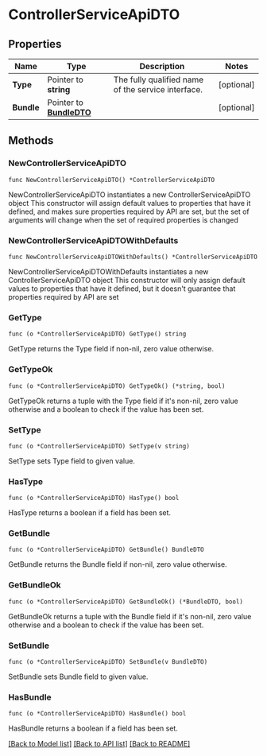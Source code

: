 # ControllerServiceApiDTO

## Properties

Name | Type | Description | Notes
------------ | ------------- | ------------- | -------------
**Type** | Pointer to **string** | The fully qualified name of the service interface. | [optional] 
**Bundle** | Pointer to [**BundleDTO**](BundleDTO.md) |  | [optional] 

## Methods

### NewControllerServiceApiDTO

`func NewControllerServiceApiDTO() *ControllerServiceApiDTO`

NewControllerServiceApiDTO instantiates a new ControllerServiceApiDTO object
This constructor will assign default values to properties that have it defined,
and makes sure properties required by API are set, but the set of arguments
will change when the set of required properties is changed

### NewControllerServiceApiDTOWithDefaults

`func NewControllerServiceApiDTOWithDefaults() *ControllerServiceApiDTO`

NewControllerServiceApiDTOWithDefaults instantiates a new ControllerServiceApiDTO object
This constructor will only assign default values to properties that have it defined,
but it doesn't guarantee that properties required by API are set

### GetType

`func (o *ControllerServiceApiDTO) GetType() string`

GetType returns the Type field if non-nil, zero value otherwise.

### GetTypeOk

`func (o *ControllerServiceApiDTO) GetTypeOk() (*string, bool)`

GetTypeOk returns a tuple with the Type field if it's non-nil, zero value otherwise
and a boolean to check if the value has been set.

### SetType

`func (o *ControllerServiceApiDTO) SetType(v string)`

SetType sets Type field to given value.

### HasType

`func (o *ControllerServiceApiDTO) HasType() bool`

HasType returns a boolean if a field has been set.

### GetBundle

`func (o *ControllerServiceApiDTO) GetBundle() BundleDTO`

GetBundle returns the Bundle field if non-nil, zero value otherwise.

### GetBundleOk

`func (o *ControllerServiceApiDTO) GetBundleOk() (*BundleDTO, bool)`

GetBundleOk returns a tuple with the Bundle field if it's non-nil, zero value otherwise
and a boolean to check if the value has been set.

### SetBundle

`func (o *ControllerServiceApiDTO) SetBundle(v BundleDTO)`

SetBundle sets Bundle field to given value.

### HasBundle

`func (o *ControllerServiceApiDTO) HasBundle() bool`

HasBundle returns a boolean if a field has been set.


[[Back to Model list]](../README.md#documentation-for-models) [[Back to API list]](../README.md#documentation-for-api-endpoints) [[Back to README]](../README.md)


